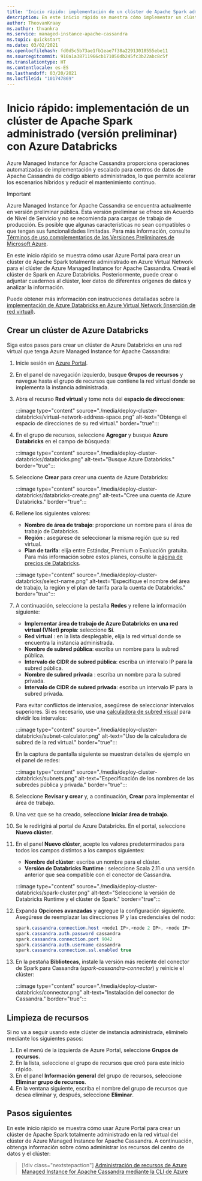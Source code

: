 ```yaml
---
title: 'Inicio rápido: implementación de un clúster de Apache Spark administrado con Azure Databricks'
description: En este inicio rápido se muestra cómo implementar un clúster de Apache Spark administrado con Azure Databricks mediante Azure Portal.
author: TheovanKraay
ms.author: thvankra
ms.service: managed-instance-apache-cassandra
ms.topic: quickstart
ms.date: 03/02/2021
ms.openlocfilehash: fd0d5c5b73ae1fb1eae7f38a22913018555ebe11
ms.sourcegitcommit: 910a1a38711966cb171050db245fc3b22abc8c5f
ms.translationtype: HT
ms.contentlocale: es-ES
ms.lasthandoff: 03/20/2021
ms.locfileid: "101747869"
---
```

# <a name="quickstart-deploy-a-managed-apache-spark-cluster-preview-with-azure-databricks"></a>Inicio rápido: implementación de un clúster de Apache Spark administrado (versión preliminar) con Azure Databricks

Azure Managed Instance for Apache Cassandra proporciona operaciones automatizadas de implementación y escalado para centros de datos de Apache Cassandra de código abierto administrados, lo que permite acelerar los escenarios híbridos y reducir el mantenimiento continuo.

> [!IMPORTANT]
> Azure Managed Instance for Apache Cassandra se encuentra actualmente en versión preliminar pública.
> Esta versión preliminar se ofrece sin Acuerdo de Nivel de Servicio y no se recomienda para cargas de trabajo de producción. Es posible que algunas características no sean compatibles o que tengan sus funcionalidades limitadas.
> Para más información, consulte [Términos de uso complementarios de las Versiones Preliminares de Microsoft Azure](https://azure.microsoft.com/support/legal/preview-supplemental-terms/).

En este inicio rápido se muestra cómo usar Azure Portal para crear un clúster de Apache Spark totalmente administrado en Azure Virtual Network para el clúster de Azure Managed Instance for Apache Cassandra. Creará el clúster de Spark en Azure Databricks. Posteriormente, puede crear o adjuntar cuadernos al clúster, leer datos de diferentes orígenes de datos y analizar la información.

Puede obtener más información con instrucciones detalladas sobre la [implementación de Azure Databricks en Azure Virtual Network (inserción de red virtual)](/azure/databricks/administration-guide/cloud-configurations/azure/vnet-inject).

## <a name="create-an-azure-databricks-cluster"></a>Crear un clúster de Azure Databricks

Siga estos pasos para crear un clúster de Azure Databricks en una red virtual que tenga Azure Managed Instance for Apache Cassandra:

1. Inicie sesión en [Azure Portal](https://portal.azure.com/).

1. En el panel de navegación izquierdo, busque **Grupos de recursos** y navegue hasta el grupo de recursos que contiene la red virtual donde se implementa la instancia administrada.

1. Abra el recurso **Red virtual** y tome nota del **espacio de direcciones**:

    :::image type="content" source="./media/deploy-cluster-databricks/virtual-network-address-space.png" alt-text="Obtenga el espacio de direcciones de su red virtual." border="true":::

1. En el grupo de recursos, seleccione **Agregar** y busque **Azure Databricks** en el campo de búsqueda:

    :::image type="content" source="./media/deploy-cluster-databricks/databricks.png" alt-text="Busque Azure Databricks." border="true":::

1. Seleccione **Crear** para crear una cuenta de Azure Databricks:

    :::image type="content" source="./media/deploy-cluster-databricks/databricks-create.png" alt-text="Cree una cuenta de Azure Databricks." border="true":::

1. Rellene los siguientes valores:

   * **Nombre de área de trabajo**: proporcione un nombre para el área de trabajo de Databricks.
   * **Región** : asegúrese de seleccionar la misma región que su red virtual.
   * **Plan de tarifa**: elija entre Estándar, Premium o Evaluación gratuita. Para más información sobre estos planes, consulte la [página de precios de Databricks](https://azure.microsoft.com/pricing/details/databricks/).

    :::image type="content" source="./media/deploy-cluster-databricks/select-name.png" alt-text="Especifique el nombre del área de trabajo, la región y el plan de tarifa para la cuenta de Databricks." border="true":::

1. A continuación, seleccione la pestaña **Redes** y rellene la información siguiente:

   * **Implementar área de trabajo de Azure Databricks en una red virtual (VNet) propia**: seleccione **Sí**.
   * **Red virtual** : en la lista desplegable, elija la red virtual donde se encuentra la instancia administrada.
   * **Nombre de subred pública**: escriba un nombre para la subred pública.
   * **Intervalo de CIDR de subred pública**: escriba un intervalo IP para la subred pública.
   * **Nombre de subred privada** : escriba un nombre para la subred privada.
   * **Intervalo de CIDR de subred privada**: escriba un intervalo IP para la subred privada.

   Para evitar conflictos de intervalos, asegúrese de seleccionar intervalos superiores. Si es necesario, use una [calculadora de subred visual](https://www.fryguy.net/wp-content/tools/subnets.html) para dividir los intervalos:

   :::image type="content" source="./media/deploy-cluster-databricks/subnet-calculator.png" alt-text="Uso de la calculadora de subred de la red virtual." border="true":::

   En la captura de pantalla siguiente se muestran detalles de ejemplo en el panel de redes:

   :::image type="content" source="./media/deploy-cluster-databricks/subnets.png" alt-text="Especificación de los nombres de las subredes pública y privada." border="true":::

1. Seleccione **Revisar y crear** y, a continuación, **Crear** para implementar el área de trabajo.

1. Una vez que se ha creado, seleccione **Iniciar área de trabajo**.

1. Se le redirigirá al portal de Azure Databricks. En el portal, seleccione **Nuevo clúster**.

1. En el panel **Nuevo clúster**, acepte los valores predeterminados para todos los campos distintos a los campos siguientes:

   * **Nombre del clúster**: escriba un nombre para el clúster.
   * **Versión de Databricks Runtime** : seleccione Scala 2.11 o una versión anterior que sea compatible con el conector de Cassandra.

    :::image type="content" source="./media/deploy-cluster-databricks/spark-cluster.png" alt-text="Seleccione la versión de Databricks Runtime y el clúster de Spark." border="true":::

1. Expanda **Opciones avanzadas** y agregue la configuración siguiente. Asegúrese de reemplazar las direcciones IP y las credenciales del nodo:

    ```java
    spark.cassandra.connection.host <node1 IP>,<node 2 IP>, <node IP>
    spark.cassandra.auth.password cassandra
    spark.cassandra.connection.port 9042
    spark.cassandra.auth.username cassandra
    spark.cassandra.connection.ssl.enabled true
    ```

1. En la pestaña **Bibliotecas**, instale la versión más reciente del conector de Spark para Cassandra (*spark-cassandra-connector*) y reinicie el clúster:

    :::image type="content" source="./media/deploy-cluster-databricks/connector.png" alt-text="Instalación del conector de Cassandra." border="true":::

## <a name="clean-up-resources"></a>Limpieza de recursos

Si no va a seguir usando este clúster de instancia administrada, elimínelo mediante los siguientes pasos:

1. En el menú de la izquierda de Azure Portal, seleccione **Grupos de recursos**.
1. En la lista, seleccione el grupo de recursos que creó para este inicio rápido.
1. En el panel **Información general** del grupo de recursos, seleccione **Eliminar grupo de recursos**.
3. En la ventana siguiente, escriba el nombre del grupo de recursos que desea eliminar y, después, seleccione **Eliminar**.

## <a name="next-steps"></a>Pasos siguientes

En este inicio rápido se muestra cómo usar Azure Portal para crear un clúster de Apache Spark totalmente administrado en la red virtual del clúster de Azure Managed Instance for Apache Cassandra. A continuación, obtenga información sobre cómo administrar los recursos del centro de datos y el clúster: 

> [!div class="nextstepaction"]
> [Administración de recursos de Azure Managed Instance for Apache Cassandra mediante la CLI de Azure](manage-resources-cli.md)

